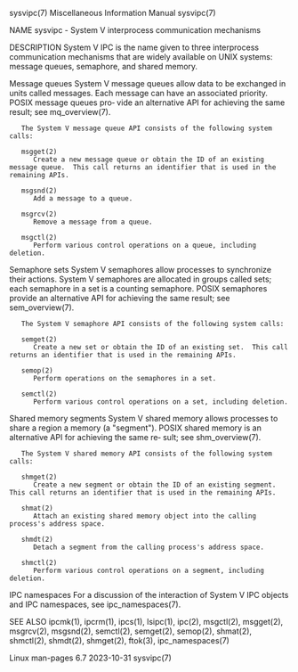 sysvipc(7)						       Miscellaneous Information Manual							    sysvipc(7)

NAME
       sysvipc - System V interprocess communication mechanisms

DESCRIPTION
       System V IPC is the name given to three interprocess communication mechanisms that are widely available on UNIX systems: message queues, semaphore, and
       shared memory.

   Message queues
       System  V message queues allow data to be exchanged in units called messages.  Each message can have an associated priority.  POSIX message queues pro‐
       vide an alternative API for achieving the same result; see mq_overview(7).

       The System V message queue API consists of the following system calls:

       msgget(2)
	      Create a new message queue or obtain the ID of an existing message queue.	 This call returns an identifier that is used in the remaining APIs.

       msgsnd(2)
	      Add a message to a queue.

       msgrcv(2)
	      Remove a message from a queue.

       msgctl(2)
	      Perform various control operations on a queue, including deletion.

   Semaphore sets
       System V semaphores allow processes to synchronize their actions.  System V semaphores are allocated in groups called sets; each semaphore in a set  is
       a counting semaphore.  POSIX semaphores provide an alternative API for achieving the same result; see sem_overview(7).

       The System V semaphore API consists of the following system calls:

       semget(2)
	      Create a new set or obtain the ID of an existing set.  This call returns an identifier that is used in the remaining APIs.

       semop(2)
	      Perform operations on the semaphores in a set.

       semctl(2)
	      Perform various control operations on a set, including deletion.

   Shared memory segments
       System V shared memory allows processes to share a region a memory (a "segment").  POSIX shared memory is an alternative API for achieving the same re‐
       sult; see shm_overview(7).

       The System V shared memory API consists of the following system calls:

       shmget(2)
	      Create a new segment or obtain the ID of an existing segment.  This call returns an identifier that is used in the remaining APIs.

       shmat(2)
	      Attach an existing shared memory object into the calling process's address space.

       shmdt(2)
	      Detach a segment from the calling process's address space.

       shmctl(2)
	      Perform various control operations on a segment, including deletion.

   IPC namespaces
       For a discussion of the interaction of System V IPC objects and IPC namespaces, see ipc_namespaces(7).

SEE ALSO
       ipcmk(1),  ipcrm(1),  ipcs(1),  lsipc(1),  ipc(2),  msgctl(2),  msgget(2),  msgrcv(2),  msgsnd(2), semctl(2), semget(2), semop(2), shmat(2), shmctl(2),
       shmdt(2), shmget(2), ftok(3), ipc_namespaces(7)

Linux man-pages 6.7							  2023-10-31								    sysvipc(7)
